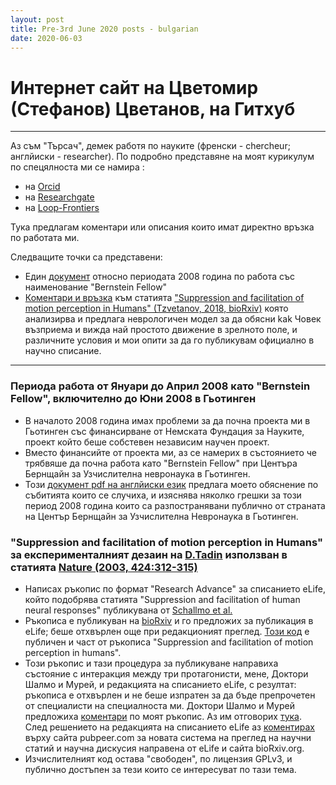 ```yaml
---
layout: post
title: Pre-3rd June 2020 posts - bulgarian
date: 2020-06-03
---
```

# Интернет сайт на Цветомир (Стефанов) Цветанов, на Гитхуб #


 - - - 
 
Аз съм "Търсач", демек работя по науките (френски - chercheur; англйиски - researcher). По подробно представяне на моят курикулум по спецялноста ми се намира :
- на [Orcid](https://orcid.org/0000-0002-2553-4741)
- на [Researchgate](https://www.researchgate.net/profile/Tzvetomir_Tzvetanov)
- на [Loop-Frontiers](https://loop.frontiersin.org/people/17380/overview)

Тука предлагам коментари или описания които имат директно връзка по работата ми.

Следващите точки са представени:
- Един [документ](#bernsteinfellow2008) относно периодата 2008 година по работа със наименование "Bernstein Fellow"
- [Коментари и връзка](#tzvetanov2019schallmo2018) към статията ["Suppression and facilitation of motion perception in Humans" (Tzvetanov, 2018, bioRxiv)](https://www.biorxiv.org/content/10.1101/465807v1) която анализирва и предлага неврологичен модел за да обясни kak Човек възприема и вижда най простото движение в зрелното поле, и различните условия и мои опити за да го публикувам официално в научно списание.

 - - - 

### Периода работа от Януари до Април 2008 като "Bernstein Fellow", включително до Юни 2008 в Гьотинген <a name="bernsteinfellow2008"></a> ###
- В началото 2008 година имах проблеми за да почна проекта ми в Гьотинген със финансирване от Немската Фундация за Науките, проект който беше собстевен независим научен проект.
- Вместо финансийте от проекта ми, аз се намерих в състоянието че трябвяше да почна работа като "Bernstein Fellow" при Центъра Бернщайн за Узчислителна невронаука в Гьотинген.
- Този [документ pdf на англйиски език](./document_pour_periode_BCCN2008_tzvetanov_5.pdf) предлага моето обяснение по събитията които се случиха, и изяснява няколко грешки за този период 2008 година които са разпостранявани публично от страната на Център Бернщайн за Узчислителна Невронаука в Гьотинген.

### "Suppression and facilitation of motion perception in Humans" за експерименталният дезаин на [D.Tadin](http://www2.bcs.rochester.edu/sites/duje/) използван в статията [Nature (2003, 424:312-315)](https://www.nature.com/articles/nature01800) <a name="tzvetanov2019schallmo2018"></a> ###
- Написах ръкопис по формат "Research Advance" за списанието eLife, който подобрява статията "Suppression and facilitation of human neural responses" публикувана от [Schallmo et al.](https://elifesciences.org/articles/30334)
- Ръкописа е публикуван на [bioRxiv](https://www.biorxiv.org/content/10.1101/465807v1) и го предложих за публикация в eLife; беше отхвърлен още при редакционият преглед. [Този код](https://github.com/tzvet/Data-Model-MotionSuppressionFacilitation-2018) е публичен и част от ръкописа "Suppression and facilitation of motion perception in humans".
- Този ръкопис и тази процедура за публикуване направиха състояние с интеракция между три протагонисти, мене, Доктори Шалмо и Мурей, и редакцията на списанието eLife, с резултат: ръкописа е отхвърлен и не беше изпратен за да бъде препрочетен от специалисти на специалноста ми. Доктори Шалмо и Мурей предложиха [коментари](https://www.biorxiv.org/content/10.1101/495291v1) по моят ръкопис. Аз им отговорих [тука](https://arxiv.org/abs/1902.01574). След решението на редакцията на списанието eLife аз [коментирах](https://pubpeer.com/publications/54A0746E8265090D11950DD2ECEFB7) върху сайта pubpeer.com за новата система на преглед на научни статий и научна дискусия направена от eLife и сайта bioRxiv.org.
- Изчислителният код остава "свободен", по лицензия GPLv3, и публично достъпен за тези които се интересуват по тази тема.
